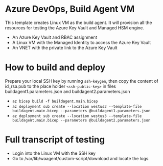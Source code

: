 # Azure DevOps, Build Agent VM
This template creates Linux VM as the build agent. It will provision all the resources for testing the Azure Key Vault and Managed HSM engine.
- An Azure Key Vault and RBAC assignment
- A Linux VM with the Managed Identity to access the Azure Key Vault
- An VNET with the private link to the Azure Key Vault

# How to build and deploy
Prepare your local SSH key by running `ssh-keygen`, then copy the content of id_rsa.pub to the place holder `<ssh-public-key>` in files buildagent1.parameters.json and buildagent2.parameters.json
- `az bicep build -f buildagent.main.bicep`
- `az deployment sub create --location westus3 --template-file buildagent.main.bicep --parameters @buildagent1.parameters.json`
- `az deployment sub create --location westus3 --template-file buildagent.main.bicep --parameters @buildagent2.parameters.json`

# Full transcript of testing
- Login into the Linux VM with the SSH key
- Go to /var/lib/waagent/custom-script/download and locate the logs
